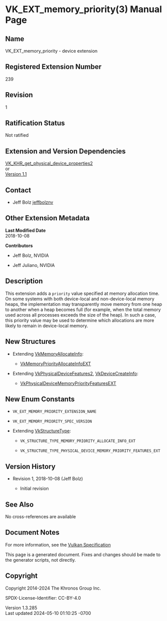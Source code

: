 # VK_EXT_memory_priority(3) Manual Page

## Name

VK_EXT_memory_priority - device extension



## <a href="#_registered_extension_number" class="anchor"></a>Registered Extension Number

239

## <a href="#_revision" class="anchor"></a>Revision

1

## <a href="#_ratification_status" class="anchor"></a>Ratification Status

Not ratified

## <a href="#_extension_and_version_dependencies" class="anchor"></a>Extension and Version Dependencies

[VK_KHR_get_physical_device_properties2](https://registry.khronos.org/vulkan/specs/1.3-extensions/man/html/VK_KHR_get_physical_device_properties2.html)  
or  
[Version 1.1](#versions-1.1)  

## <a href="#_contact" class="anchor"></a>Contact

- Jeff Bolz <a
  href="https://github.com/KhronosGroup/Vulkan-Docs/issues/new?body=%5BVK_EXT_memory_priority%5D%20@jeffbolznv%0A*Here%20describe%20the%20issue%20or%20question%20you%20have%20about%20the%20VK_EXT_memory_priority%20extension*"
  target="_blank" rel="nofollow noopener"><em></em>jeffbolznv</a>

## <a href="#_other_extension_metadata" class="anchor"></a>Other Extension Metadata

**Last Modified Date**  
2018-10-08

**Contributors**  
- Jeff Bolz, NVIDIA

- Jeff Juliano, NVIDIA

## <a href="#_description" class="anchor"></a>Description

This extension adds a `priority` value specified at memory allocation
time. On some systems with both device-local and non-device-local memory
heaps, the implementation may transparently move memory from one heap to
another when a heap becomes full (for example, when the total memory
used across all processes exceeds the size of the heap). In such a case,
this priority value may be used to determine which allocations are more
likely to remain in device-local memory.

## <a href="#_new_structures" class="anchor"></a>New Structures

- Extending [VkMemoryAllocateInfo](https://registry.khronos.org/vulkan/specs/1.3-extensions/man/html/VkMemoryAllocateInfo.html):

  - [VkMemoryPriorityAllocateInfoEXT](https://registry.khronos.org/vulkan/specs/1.3-extensions/man/html/VkMemoryPriorityAllocateInfoEXT.html)

- Extending [VkPhysicalDeviceFeatures2](https://registry.khronos.org/vulkan/specs/1.3-extensions/man/html/VkPhysicalDeviceFeatures2.html),
  [VkDeviceCreateInfo](https://registry.khronos.org/vulkan/specs/1.3-extensions/man/html/VkDeviceCreateInfo.html):

  - [VkPhysicalDeviceMemoryPriorityFeaturesEXT](https://registry.khronos.org/vulkan/specs/1.3-extensions/man/html/VkPhysicalDeviceMemoryPriorityFeaturesEXT.html)

## <a href="#_new_enum_constants" class="anchor"></a>New Enum Constants

- `VK_EXT_MEMORY_PRIORITY_EXTENSION_NAME`

- `VK_EXT_MEMORY_PRIORITY_SPEC_VERSION`

- Extending [VkStructureType](https://registry.khronos.org/vulkan/specs/1.3-extensions/man/html/VkStructureType.html):

  - `VK_STRUCTURE_TYPE_MEMORY_PRIORITY_ALLOCATE_INFO_EXT`

  - `VK_STRUCTURE_TYPE_PHYSICAL_DEVICE_MEMORY_PRIORITY_FEATURES_EXT`

## <a href="#_version_history" class="anchor"></a>Version History

- Revision 1, 2018-10-08 (Jeff Bolz)

  - Initial revision

## <a href="#_see_also" class="anchor"></a>See Also

No cross-references are available

## <a href="#_document_notes" class="anchor"></a>Document Notes

For more information, see the <a
href="https://registry.khronos.org/vulkan/specs/1.3-extensions/html/vkspec.html#VK_EXT_memory_priority"
target="_blank" rel="noopener">Vulkan Specification</a>

This page is a generated document. Fixes and changes should be made to
the generator scripts, not directly.

## <a href="#_copyright" class="anchor"></a>Copyright

Copyright 2014-2024 The Khronos Group Inc.

SPDX-License-Identifier: CC-BY-4.0

Version 1.3.285  
Last updated 2024-05-10 01:10:25 -0700
